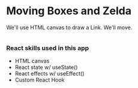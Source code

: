 # Moving Boxes and Zelda

We'll use HTML canvas to draw a Link. We'll move.

![]()

### React skills used in this app

- HTML canvas
- React state w/ useState()
- React effects w/ useEffect()
- Custom React Hook
